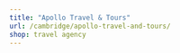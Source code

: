 ```yaml
---
title: "Apollo Travel & Tours"
url: /cambridge/apollo-travel-and-tours/
shop: travel agency
---
```

